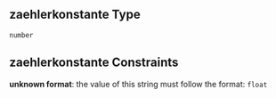 ## zaehlerkonstante Type

`number`

## zaehlerkonstante Constraints

**unknown format**: the value of this string must follow the format: `float`
